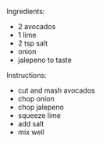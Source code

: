 Ingredients:
- 2 avocados
- 1 lime
- 2 tsp salt
- onion
- jalepeno to taste

Instructions:
- cut and mash avocados
- chop onion
- chop jalepeno
- squeeze lime
- add salt
- mix well
